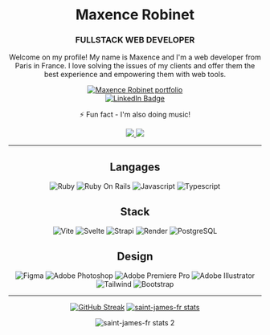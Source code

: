 <div align="center">
<h1><strong>Maxence Robinet</strong></h1>
<h3><strong>FULLSTACK WEB DEVELOPER</strong></h3>

Welcome on my profile! My name is Maxence and I'm a web developer from Paris in France. I love solving the issues of my clients and offer them the best experience and empowering them with web tools.

<a href="https://www.maxencerobinet.fr/">
  <img src="https://img.shields.io/badge/PORTFOLIO-8A2BE2?style=for-the-badge" alt="Maxence Robinet portfolio"/>
</a>
<br>
<a href="https://fr.linkedin.com/in/maxence-robinet">
  <img src="https://img.shields.io/badge/LinkedIn-0e76a8?style=for-the-badge&logo=linkedin&logoColor=white" alt="LinkedIn Badge"/>
</a>

⚡ Fun fact - I'm also doing music!

<a href="https://open.spotify.com/intl-fr/artist/1X5nimB3dDNsyoed4FzH3n">
<img src="https://img.shields.io/badge/Saint&ndash;James-1ED760?&style=for-the-badge&logo=spotify&logoColor=white">
</a>
<a href="https://open.spotify.com/intl-fr/artist/1pca7aLNfTH9GgVirbglny">
<img src="https://img.shields.io/badge/Margot_et_max-1ED760?&style=for-the-badge&logo=spotify&logoColor=white">
</a>

---

## Langages

![Ruby](https://img.shields.io/badge/Ruby-9B111E?style=for-the-badge&logo=ruby&logoColor=white)
![Ruby On Rails](https://img.shields.io/badge/Ruby_On_Rails-D81327?style=for-the-badge&logo=rubyonrails&logoColor=white)
![Javascript](https://img.shields.io/badge/JavaScript-323330?style=for-the-badge&logo=javascript&logoColor=F7DF1E)
![Typescript](https://img.shields.io/badge/Typescript-007acc?style=for-the-badge&logo=typescript&logoColor=white)

## Stack

![Vite](https://img.shields.io/badge/Vite-B73BFE?style=for-the-badge&logo=vite&logoColor=FFD62E)
![Svelte](https://img.shields.io/badge/Svelte-4A4A55?style=for-the-badge&logo=svelte&logoColor=FF3E00)
![Strapi](https://img.shields.io/badge/strapi-2F2E8B?style=for-the-badge&logo=strapi&logoColor=white)
![Render](https://img.shields.io/badge/Render-46E3B7?style=for-the-badge&logo=render&logoColor=white)
![PostgreSQL](https://img.shields.io/badge/PostgreSQL-316192?style=for-the-badge&logo=postgresql&logoColor=white)

## Design

![Figma](https://img.shields.io/badge/Figma-F24E1E?style=for-the-badge&logo=figma&logoColor=white)
![Adobe Photoshop](https://img.shields.io/badge/Adobe%20Photoshop-31A8FF?style=for-the-badge&logo=Adobe%20Photoshop&logoColor=black)
![Adobe Premiere Pro](https://img.shields.io/badge/Adobe%20Premiere%20Pro-9999FF?style=for-the-badge&logo=Adobe%20Premiere%20Pro&logoColor=white)
![Adobe Illustrator](https://img.shields.io/badge/Adobe%20Illustrator-FF9A00?style=for-the-badge&logo=adobe%20illustrator&logoColor=white)
![Tailwind](https://img.shields.io/badge/Tailwind_CSS-38B2AC?style=for-the-badge&logo=tailwind-css&logoColor=white)
![Bootstrap](https://img.shields.io/badge/Bootstrap-563D7C?style=for-the-badge&logo=bootstrap&logoColor=white)


---


[![GitHub Streak](https://streak-stats.demolab.com/?user=saint-james-fr&theme=dark)](https://git.io/streak-stats)
[![saint-james-fr stats](https://github-readme-stats.vercel.app/api?username=saint-james-fr&hide=stars&show_icons=true&theme=dark&icon_color=ffffff)](https://github.com/anuraghazra/github-readme-stats)

![saint-james-fr stats 2](https://github-readme-stats.vercel.app/api/top-langs/?username=saint-james-fr&theme=dark)

</div>